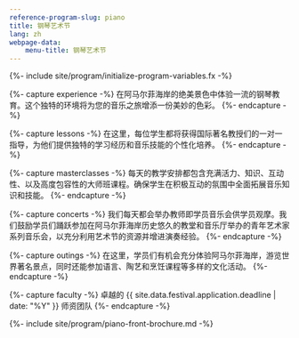```yaml
---
reference-program-slug: piano
title: 钢琴艺术节
lang: zh
webpage-data:
    menu-title: 钢琴艺术节
---
```

{%- include site/program/initialize-program-variables.fx -%}

{%- capture experience -%}
在阿马尔菲海岸的绝美景色中体验一流的钢琴教育。这个独特的环境将为您的音乐之旅增添一份美妙的色彩。
{%- endcapture -%}

{%- capture lessons -%}
在这里，每位学生都将获得国际著名教授们的一对一指导，为他们提供独特的学习经历和音乐技能的个性化培养。
{%- endcapture -%}

{%- capture masterclasses -%}
每天的教学安排都包含充满活力、知识、互动性、以及高度包容性的大师班课程。确保学生在积极互动的氛围中全面拓展音乐知识和技能。
{%- endcapture -%}

{%- capture concerts -%}
我们每天都会举办教师即学员音乐会供学员观摩。我们鼓励学员们踊跃参加在阿马尔菲海岸历史悠久的教堂和音乐厅举办的青年艺术家系列音乐会，以充分利用艺术节的资源并增进演奏经验。
{%- endcapture -%}

{%- capture outings -%}
在这里，学员们有机会充分体验阿马尔菲海岸，游览世界著名景点，同时还能参加语言、陶艺和烹饪课程等多样的文化活动。
{%- endcapture -%}

{%- capture faculty -%}
卓越的 {{ site.data.festival.application.deadline | date: "%Y" }} 师资团队
{%- endcapture -%}

{%- include site/program/piano-front-brochure.md -%}

